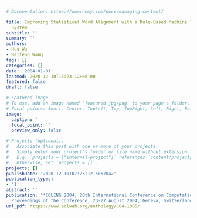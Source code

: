 ```yaml
---
# Documentation: https://wowchemy.com/docs/managing-content/

title: Improving Statistical Word Alignment with a Rule-Based Machine Translation
  System
subtitle: ''
summary: ''
authors:
- Hua Wu
- Haifeng Wang
tags: []
categories: []
date: '2004-01-01'
lastmod: 2020-12-10T15:23:12+08:00
featured: false
draft: false

# Featured image
# To use, add an image named `featured.jpg/png` to your page's folder.
# Focal points: Smart, Center, TopLeft, Top, TopRight, Left, Right, BottomLeft, Bottom, BottomRight.
image:
  caption: ''
  focal_point: ''
  preview_only: false

# Projects (optional).
#   Associate this post with one or more of your projects.
#   Simply enter your project's folder or file name without extension.
#   E.g. `projects = ["internal-project"]` references `content/project/deep-learning/index.md`.
#   Otherwise, set `projects = []`.
projects: []
publishDate: '2020-12-10T07:23:12.506784Z'
publication_types:
- '1'
abstract: ''
publication: '*COLING 2004, 20th International Conference on Computational Linguistics,
  Proceedings of the Conference, 23-27 August 2004, Geneva, Switzerland*'
url_pdf: https://www.aclweb.org/anthology/C04-1005/
---
```

